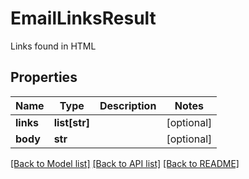 # EmailLinksResult

Links found in HTML
## Properties
Name | Type | Description | Notes
------------ | ------------- | ------------- | -------------
**links** | **list[str]** |  | [optional] 
**body** | **str** |  | [optional] 

[[Back to Model list]](../README#documentation-for-models) [[Back to API list]](../README#documentation-for-api-endpoints) [[Back to README]](../README)


